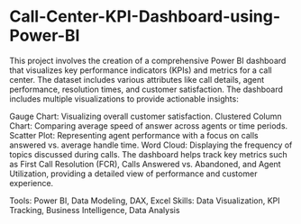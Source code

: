 # Call-Center-KPI-Dashboard-using-Power-BI
This project involves the creation of a comprehensive Power BI dashboard that visualizes key performance indicators (KPIs) and metrics for a call center. The dataset includes various attributes like call details, agent performance, resolution times, and customer satisfaction. The dashboard includes multiple visualizations to provide actionable insights:

Gauge Chart: Visualizing overall customer satisfaction.
Clustered Column Chart: Comparing average speed of answer across agents or time periods.
Scatter Plot: Representing agent performance with a focus on calls answered vs. average handle time.
Word Cloud: Displaying the frequency of topics discussed during calls.
The dashboard helps track key metrics such as First Call Resolution (FCR), Calls Answered vs. Abandoned, and Agent Utilization, providing a detailed view of performance and customer experience.

Tools: Power BI, Data Modeling, DAX, Excel
Skills: Data Visualization, KPI Tracking, Business Intelligence, Data Analysis
